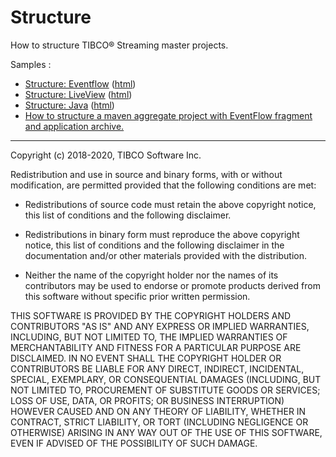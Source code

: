 # Structure

How to structure TIBCO&reg; Streaming master projects.

Samples :

* [Structure: Eventflow](eventflow/src/site/markdown/index.md) ([html](https://tibcosoftware.github.io/tibco-streaming-samples/10.6.0-SNAPSHOT/structure/eventflow/))
* [Structure: LiveView](liveview/src/site/markdown/index.md) ([html](https://tibcosoftware.github.io/tibco-streaming-samples/10.6.0-SNAPSHOT/structure/liveview/))
* [Structure: Java](java/src/site/markdown/index.md) ([html](https://tibcosoftware.github.io/tibco-streaming-samples/10.6.0-SNAPSHOT/structure/java/))
* [How to structure a maven aggregate project with EventFlow fragment and application archive.](application/README.md)

---
Copyright (c) 2018-2020, TIBCO Software Inc.

Redistribution and use in source and binary forms, with or without
modification, are permitted provided that the following conditions are met:

* Redistributions of source code must retain the above copyright notice, this
  list of conditions and the following disclaimer.

* Redistributions in binary form must reproduce the above copyright notice,
  this list of conditions and the following disclaimer in the documentation
  and/or other materials provided with the distribution.

* Neither the name of the copyright holder nor the names of its
  contributors may be used to endorse or promote products derived from
  this software without specific prior written permission.

THIS SOFTWARE IS PROVIDED BY THE COPYRIGHT HOLDERS AND CONTRIBUTORS "AS IS"
AND ANY EXPRESS OR IMPLIED WARRANTIES, INCLUDING, BUT NOT LIMITED TO, THE
IMPLIED WARRANTIES OF MERCHANTABILITY AND FITNESS FOR A PARTICULAR PURPOSE ARE
DISCLAIMED. IN NO EVENT SHALL THE COPYRIGHT HOLDER OR CONTRIBUTORS BE LIABLE
FOR ANY DIRECT, INDIRECT, INCIDENTAL, SPECIAL, EXEMPLARY, OR CONSEQUENTIAL
DAMAGES (INCLUDING, BUT NOT LIMITED TO, PROCUREMENT OF SUBSTITUTE GOODS OR
SERVICES; LOSS OF USE, DATA, OR PROFITS; OR BUSINESS INTERRUPTION) HOWEVER
CAUSED AND ON ANY THEORY OF LIABILITY, WHETHER IN CONTRACT, STRICT LIABILITY,
OR TORT (INCLUDING NEGLIGENCE OR OTHERWISE) ARISING IN ANY WAY OUT OF THE USE
OF THIS SOFTWARE, EVEN IF ADVISED OF THE POSSIBILITY OF SUCH DAMAGE.
